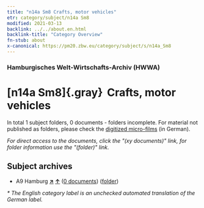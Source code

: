 ```yaml
---
title: "n14a Sm8 Crafts, motor vehicles"
etr: category/subject/n14a Sm8
modified: 2021-03-13
backlink: ../../about.en.html
backlink-title: "Category Overview"
fn-stub: about
x-canonical: https://pm20.zbw.eu/category/subject/s/n14a_Sm8
---
```


### Hamburgisches Welt-Wirtschafts-Archiv (HWWA)
# [n14a Sm8]{.gray}&#8201; Crafts, motor vehicles&#160; 





In total 1 subject folders, 0 documents - folders incomplete.
For material not published as folders, please check the [digitized micro-films](/film/h1_sh.de.html) (in German).

_For direct access to the documents, click the "(xy documents)" link, for folder information use the "(folder)" link._

## Subject archives


- A9 Hamburg [**&nearr;**](../../../geo/i/140905/about.en.html "Hamburg (all folders)") [**&uarr;**](../../../geo/about.en.html#A9 "Country category system") (<a href="https://pm20.zbw.eu/dfgview/sh/140905,182072" title="about: Hamburg : Crafts, motor vehicles" target="_blank">0 documents</a>) ([folder](../../../../folder/sh/1409xx/140905/1820xx/182072/about.en.html))


_* The English category label is an unchecked automated translation of the German label._

